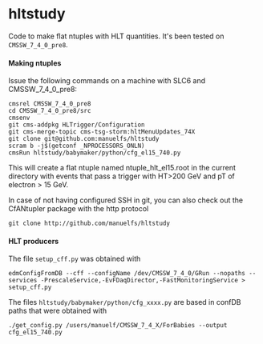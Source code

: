 hltstudy
==========

Code to make flat ntuples with HLT quantities.
It's been tested on `CMSSW_7_4_0_pre8`. 

#### Making ntuples
Issue the following commands on a machine with SLC6 and CMSSW_7_4_0_pre8:

    cmsrel CMSSW_7_4_0_pre8
    cd CMSSW_7_4_0_pre8/src
    cmsenv
    git cms-addpkg HLTrigger/Configuration
    git cms-merge-topic cms-tsg-storm:hltMenuUpdates_74X
    git clone git@github.com:manuelfs/hltstudy
    scram b -j$(getconf _NPROCESSORS_ONLN)
    cmsRun hltstudy/babymaker/python/cfg_el15_740.py

This will create a flat ntuple named ntuple_hlt_el15.root in the
current directory with events that pass a trigger with HT>200 GeV
and pT of electron > 15 GeV.

In case of not having configured SSH in git, you can also check out the 
CfANtupler package with the http protocol

    git clone http://github.com/manuelfs/hltstudy

#### HLT producers
The file `setup_cff.py` was obtained with

    edmConfigFromDB --cff --configName /dev/CMSSW_7_4_0/GRun --nopaths --services -PrescaleService,-EvFDaqDirector,-FastMonitoringService > setup_cff.py

The files `hltstudy/babymaker/python/cfg_xxxx.py` are based in confDB paths that were obtained with

    ./get_config.py /users/manuelf/CMSSW_7_4_X/ForBabies --output cfg_el15_740.py

